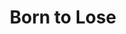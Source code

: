 ---
title: Born to Lose

menus: header
layout: about-member

cards_side:
 - preset: gaming_rig
   model: Clevo P775TM1-G
   cpu: Intel Core i7 8700K
   gpu: Nvidia Geforce GTX 1080
   ram: 4x Crucial Ballistix Sport LT 8GB
   drive:
    - Crucial BX500 1TB
    - HGST HTS72 1TB 7200rpm
   monitor:
    - Clevo P775TM1 Display (17", 1080p, 120Hz, IPS)
   networkcard: Killer Wireless 1535
   keyboard: Razer Ornata V2

cards_main:
 - preset: related_images
   limit: 9
 - preset: games_list
---